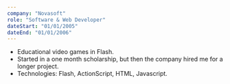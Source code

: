 ```yaml
---
company: "Novasoft"
role: "Software & Web Developer"
dateStart: "01/01/2005"
dateEnd: "01/01/2006"
---
```


* Educational video games in Flash.
* Started in a one month scholarship, but then the company hired me for a longer project.
* Technologies: Flash, ActionScript, HTML, Javascript.
